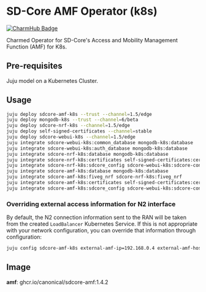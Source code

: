 # SD-Core AMF Operator (k8s)
[![CharmHub Badge](https://charmhub.io/sdcore-amf-k8s/badge.svg)](https://charmhub.io/sdcore-amf-k8s)

Charmed Operator for SD-Core's Access and Mobility Management Function (AMF) for K8s.


## Pre-requisites

Juju model on a Kubernetes Cluster.

## Usage

```bash
juju deploy sdcore-amf-k8s --trust --channel=1.5/edge
juju deploy mongodb-k8s --trust --channel=6/beta
juju deploy sdcore-nrf-k8s --channel=1.5/edge
juju deploy self-signed-certificates --channel=stable
juju deploy sdcore-webui-k8s --channel=1.5/edge
juju integrate sdcore-webui-k8s:common_database mongodb-k8s:database
juju integrate sdcore-webui-k8s:auth_database mongodb-k8s:database
juju integrate sdcore-nrf-k8s:database mongodb-k8s:database
juju integrate sdcore-nrf-k8s:certificates self-signed-certificates:certificates
juju integrate sdcore-nrf-k8s:sdcore_config sdcore-webui-k8s:sdcore-config
juju integrate sdcore-amf-k8s:database mongodb-k8s:database
juju integrate sdcore-amf-k8s:fiveg_nrf sdcore-nrf-k8s:fiveg_nrf
juju integrate sdcore-amf-k8s:certificates self-signed-certificates:certificates
juju integrate sdcore-amf-k8s:sdcore_config sdcore-webui-k8s:sdcore-config
```

### Overriding external access information for N2 interface

By default, the N2 connection information sent to the RAN will be taken from
the created `LoadBalancer` Kubernetes Service. If this is not appropriate with
your network configuration, you can override that information through
configuration:

```bash
juju config sdcore-amf-k8s external-amf-ip=192.168.0.4 external-amf-hostname=amf.example.com
```

## Image

**amf**: ghcr.io/canonical/sdcore-amf:1.4.2
